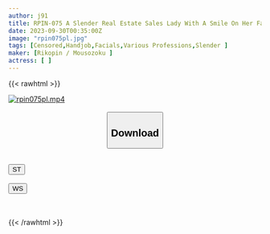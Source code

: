 ```yaml
---
author: j91
title: RPIN-075 A Slender Real Estate Sales Lady With A Smile On Her Face. She Came To The AV Site Out Of Curiosity And Was Surrounded By Cocks And Became A Lewd Woman! I'm Going To Cum With My Erotic Hips
date: 2023-09-30T00:35:00Z
image: "rpin075pl.jpg"
tags: [Censored,Handjob,Facials,Various Professions,Slender	]
maker: [Rikopin / Mousozoku ]
actress: [ ]
---
```



{{< rawhtml >}}

<div class="video" data-videoid="v9VJR9023bT44rK">
    <a href="javascript:;">
        <img src="https://my.j91.asia/posts/rpin075pl/rpin075pl.jpg" width="WIDTH" height="HEIGHT" alt="rpin075pl.mp4" loading="lazy">
    </a>
</div>

<script type="text/javascript" src="https://j91.asia/asset/on-demand-st.js"></script>

<br>
  <link rel="stylesheet" href="https://j91.asia/asset/bs5.css">
  
  <center>
  <button class="btn btn-primary" type="button" data-bs-toggle="collapse" data-bs-target=".multi-collapse" aria-expanded="false" aria-controls="multiCollapseExample1 multiCollapseExample2"><h2>Download</h2></button></center>
</p>
<div class="row">
  <div class="col">
    <div class="collapse multi-collapse" id="multiCollapseExample1">
      <div class="card card-body">
	      	      <br>
<div class="buttons">  
<a href="https://streamtape.to/v/v9VJR9023bT44rK"><button class="btn-hover color-3"><i class="fa fa-download"></i> ST</button></a></div>
    </div>
  </div>
</div>
  <div class="col">
    <div class="collapse multi-collapse" id="multiCollapseExample2">
      <div class="card card-body">
	      <br>
<div class="buttons">
    <a href="https://wolfstream.tv/di5vpgeyf5om"><button class="btn-hover color-9"><i class="fa fa-download"></i> WS</button></a></div>
<br><br>
      </div>
    </div>
  </div>
</div>

{{< /rawhtml >}}
